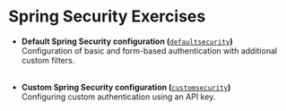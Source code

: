 # Spring Security Exercises

* **Default Spring Security configuration (**[`defaultsecurity`](src/main/java/com/springsecurityexercises/defaultsecurity)**)**\
  Configuration of basic and form-based authentication with additional custom filters.<br/><br/>

* **Custom Spring Security configuration (**[`customsecurity`](src/main/java/com/springsecurityexercises/customsecurity)**)**\
  Configuring custom authentication using an API key.